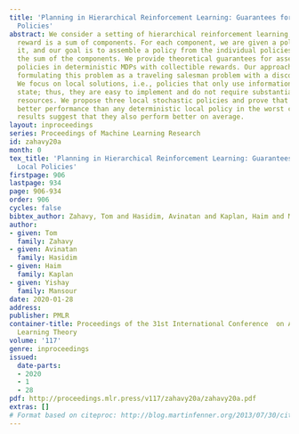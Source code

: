 ```yaml
---
title: 'Planning in Hierarchical Reinforcement Learning: Guarantees for Using Local
  Policies'
abstract: We consider a setting of hierarchical reinforcement learning, in which the
  reward is a sum of components. For each component, we are given a policy that maximizes
  it, and our goal is to assemble a policy from the individual policies that maximize
  the sum of the components. We provide theoretical guarantees for assembling such
  policies in deterministic MDPs with collectible rewards. Our approach builds on
  formulating this problem as a traveling salesman problem with a discounted reward.
  We focus on local solutions, i.e., policies that only use information from the current
  state; thus, they are easy to implement and do not require substantial computational
  resources. We propose three local stochastic policies and prove that they guarantee
  better performance than any deterministic local policy in the worst case; experimental
  results suggest that they also perform better on average.
layout: inproceedings
series: Proceedings of Machine Learning Research
id: zahavy20a
month: 0
tex_title: 'Planning in Hierarchical Reinforcement Learning: Guarantees for Using
  Local Policies'
firstpage: 906
lastpage: 934
page: 906-934
order: 906
cycles: false
bibtex_author: Zahavy, Tom and Hasidim, Avinatan and Kaplan, Haim and Mansour, Yishay
author:
- given: Tom
  family: Zahavy
- given: Avinatan
  family: Hasidim
- given: Haim
  family: Kaplan
- given: Yishay
  family: Mansour
date: 2020-01-28
address: 
publisher: PMLR
container-title: Proceedings of the 31st International Conference  on Algorithmic
  Learning Theory
volume: '117'
genre: inproceedings
issued:
  date-parts:
  - 2020
  - 1
  - 28
pdf: http://proceedings.mlr.press/v117/zahavy20a/zahavy20a.pdf
extras: []
# Format based on citeproc: http://blog.martinfenner.org/2013/07/30/citeproc-yaml-for-bibliographies/
---
```

